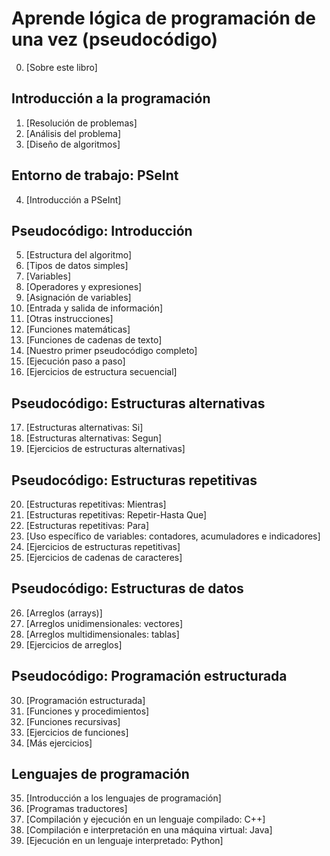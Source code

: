 # Aprende lógica de programación de una vez (pseudocódigo)

0. [Sobre este libro]

## Introducción a la programación

1. [Resolución de problemas]
2. [Análisis del problema]
3. [Diseño de algoritmos]

## Entorno de trabajo: PSeInt

4. [Introducción a PSeInt]

## Pseudocódigo: Introducción

5. [Estructura del algoritmo]
6. [Tipos de datos simples]
7. [Variables]
8. [Operadores y expresiones]
9. [Asignación de variables]
10. [Entrada y salida de información]
11. [Otras instrucciones]
12. [Funciones matemáticas]
13. [Funciones de cadenas de texto]
14. [Nuestro primer pseudocódigo completo]
15. [Ejecución paso a paso]
16. [Ejercicios de estructura secuencial]

## Pseudocódigo: Estructuras alternativas

17. [Estructuras alternativas: Si]
18. [Estructuras alternativas: Segun]
19. [Ejercicios de estructuras alternativas]

## Pseudocódigo: Estructuras repetitivas

20. [Estructuras repetitivas: Mientras]
21. [Estructuras repetitivas: Repetir-Hasta Que]
22. [Estructuras repetitivas: Para]
23. [Uso específico de variables: contadores, acumuladores e indicadores]
24. [Ejercicios de estructuras repetitivas]
25. [Ejercicios de cadenas de caracteres]

## Pseudocódigo: Estructuras de datos

26. [Arreglos (arrays)]
27. [Arreglos unidimensionales: vectores]
28. [Arreglos multidimensionales: tablas]
29. [Ejercicios de arreglos]

## Pseudocódigo: Programación estructurada

30. [Programación estructurada]
31. [Funciones y procedimientos]
32. [Funciones recursivas]
33. [Ejercicios de funciones]
34. [Más ejercicios]

## Lenguajes de programación

35. [Introducción a los lenguajes de programación]
36. [Programas traductores]
37. [Compilación y ejecución en un lenguaje compilado: C++]
38. [Compilación e interpretación en una máquina virtual: Java]
39. [Ejecución en un lenguaje interpretado: Python]
